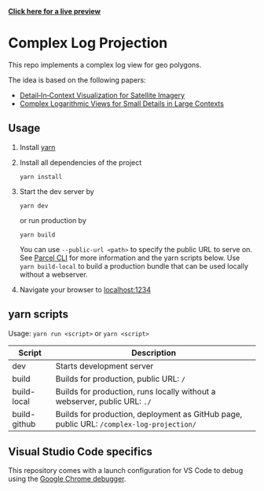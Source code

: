 [**Click here for a live preview**](https://cgmi.github.io/complex-log-projection/)

# Complex Log Projection

This repo implements a complex log view for geo polygons.

The idea is based on the following papers:

* [Detail‐In‐Context Visualization for Satellite Imagery](https://onlinelibrary.wiley.com/doi/abs/10.1111/j.1467-8659.2008.01156.x)
* [Complex Logarithmic Views for Small Details in Large Contexts](https://ieeexplore.ieee.org/abstract/document/4015438)

## Usage

1. Install [yarn](https://yarnpkg.com/lang/en/)
2. Install all dependencies of the project

   ```shell
   yarn install
   ```

3. Start the dev server by

   ```shell
   yarn dev
   ```

   or run production by

   ```shell
   yarn build
   ```

   You can use `--public-url <path>` to specify the public URL to serve on. See [Parcel CLI](https://parceljs.org/cli.html) for more information and the yarn scripts below. Use `yarn build-local` to build a production bundle that can be used locally without a webserver.

4. Navigate your browser to [localhost:1234](http://localhost:1234)

## yarn scripts

Usage: `yarn run <script>` or `yarn <script>`

| Script            | Description                                                                              |
|-------------------|------------------------------------------------------------------------------------------|
| dev               | Starts development server                                                                |
| build             | Builds for production, public URL: `/`                                                   |
| build-local       | Builds for production, runs locally without a webserver, public URL: `./`                |
| build-github      | Builds for production, deployment as GitHub page, public URL: `/complex-log-projection/` |

## Visual Studio Code specifics

This repository comes with a launch configuration for VS Code to debug using the [Google Chrome debugger](https://marketplace.visualstudio.com/items?itemName=msjsdiag.debugger-for-chrome).
